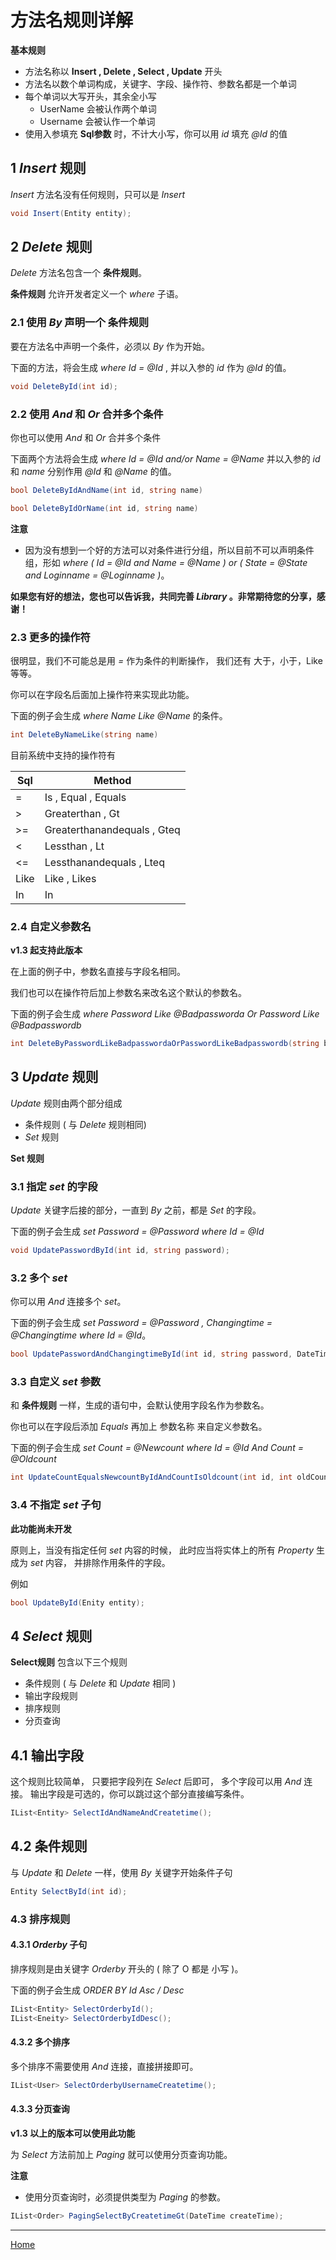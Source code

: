 # 方法名规则详解

**基本规则**

* 方法名称以 **Insert , Delete , Select , Update** 开头
* 方法名以数个单词构成，关键字、字段、操作符、参数名都是一个单词
* 每个单词以大写开头，其余全小写
    * UserName 会被认作两个单词
    * Username 会被认作一个单词
* 使用入参填充 **Sql参数** 时，不计大小写，你可以用 *id* 填充 *@Id* 的值

## 1 *Insert* 规则

*Insert* 方法名没有任何规则，只可以是 *Insert*

```csharp
void Insert(Entity entity);
```

## 2 *Delete* 规则

*Delete* 方法名包含一个 **条件规则**。

**条件规则** 允许开发者定义一个 *where* 子语。


### 2.1 使用 *By* 声明一个 **条件规则**

要在方法名中声明一个条件，必须以 *By* 作为开始。

下面的方法，将会生成 *where Id = @Id* , 并以入参的 *id* 作为 *@Id* 的值。
```csharp
void DeleteById(int id);
```

### 2.2 使用 *And* 和 *Or* 合并多个条件

你也可以使用 *And* 和 *Or* 合并多个条件

下面两个方法将会生成 *where Id = @Id and/or Name = @Name* 并以入参的 *id* 和 *name* 分别作用 *@Id* 和 *@Name* 的值。

```csharp
bool DeleteByIdAndName(int id, string name)

bool DeleteByIdOrName(int id, string name)
```

**注意**

* 因为没有想到一个好的方法可以对条件进行分组，所以目前不可以声明条件组，形如 *where ( Id = @Id and Name = @Name ) or ( State = @State and Loginname = @Loginname )*。

**如果您有好的想法，您也可以告诉我，共同完善 *Library* 。非常期待您的分享，感谢！**

### 2.3 更多的操作符

很明显，我们不可能总是用 *=* 作为条件的判断操作，
我们还有 大于，小于，Like等等。

你可以在字段名后面加上操作符来实现此功能。

下面的例子会生成 *where Name Like @Name* 的条件。

```csharp
int DeleteByNameLike(string name)
```

目前系统中支持的操作符有

| Sql | Method |
|---|---|
| = | Is , Equal , Equals |
| > | Greaterthan , Gt |
| >= | Greaterthanandequals , Gteq |
| < | Lessthan , Lt |
| <= | Lessthanandequals , Lteq |
| Like | Like , Likes |
| In | In |

### 2.4 自定义参数名

**v1.3 起支持此版本**

在上面的例子中，参数名直接与字段名相同。

我们也可以在操作符后加上参数名来改名这个默认的参数名。

下面的例子会生成 *where Password Like @Badpassworda Or Password Like @Badpasswordb*
```csharp
int DeleteByPasswordLikeBadpasswordaOrPasswordLikeBadpasswordb(string badPasswordA, string badPasswordB);
```

## 3 *Update* 规则

*Update* 规则由两个部分组成
* 条件规则 ( 与 *Delete* 规则相同)
* *Set* 规则

**Set 规则**

### 3.1 指定 *set* 的字段

*Update* 关键字后接的部分，一直到 *By* 之前，都是 *Set* 的字段。

下面的例子会生成 *set Password = @Password where Id = @Id*

```csharp
void UpdatePasswordById(int id, string password);
```

### 3.2 多个 *set* 

你可以用 *And* 连接多个 *set*。

下面的例子会生成 *set Password = @Password , Changingtime = @Changingtime where Id = @Id*。

```csharp
bool UpdatePasswordAndChangingtimeById(int id, string password, DateTime changingTime);
```

### 3.3 自定义 *set* 参数

和 **条件规则** 一样，生成的语句中，会默认使用字段名作为参数名。

你也可以在字段后添加 *Equals* 再加上 参数名称 来自定义参数名。

下面的例子会生成 *set Count = @Newcount where Id = @Id And Count = @Oldcount*

```csharp
int UpdateCountEqualsNewcountByIdAndCountIsOldcount(int id, int oldCount, int newCount);
```

### 3.4 不指定 *set* 子句

**此功能尚未开发**

原则上，当没有指定任何 *set* 内容的时候，
此时应当将实体上的所有 *Property* 生成为 *set* 内容，
并排除作用条件的字段。

例如

```csharp
bool UpdateById(Enity entity);
```

## 4 *Select* 规则

**Select规则** 包含以下三个规则
* 条件规则 ( 与 *Delete* 和 *Update* 相同 )
* 输出字段规则
* 排序规则
* 分页查询

## 4.1 输出字段

这个规则比较简单，
只要把字段列在 *Select* 后即可，
多个字段可以用 *And* 连接。
输出字段是可选的，你可以跳过这个部分直接编写条件。

```csharp
IList<Entity> SelectIdAndNameAndCreatetime();
```

## 4.2 条件规则
与 *Update* 和 *Delete* 一样，使用 *By* 关键字开始条件子句

```csharp
Entity SelectById(int id);
```

### 4.3 排序规则

#### 4.3.1 *Orderby* 子句

排序规则是由关键字 *Orderby* 开头的 ( 除了 O 都是 小写 )。

下面的例子会生成 *ORDER BY Id Asc / Desc*

```csharp
IList<Entity> SelectOrderbyId();
IList<Eneity> SelectOrderbyIdDesc();
```

#### 4.3.2 多个排序

多个排序不需要使用 *And* 连接，直接拼接即可。
```csharp
IList<User> SelectOrderbyUsernameCreatetime();
```

#### 4.3.3 分页查询

**v1.3 以上的版本可以使用此功能**

为 *Select* 方法前加上 *Paging* 就可以使用分页查询功能。

**注意**

* 使用分页查询时，必须提供类型为 *Paging* 的参数。

```csharp
IList<Order> PagingSelectByCreatetimeGt(DateTime createTime);
```

---
[Home](../readme.md)